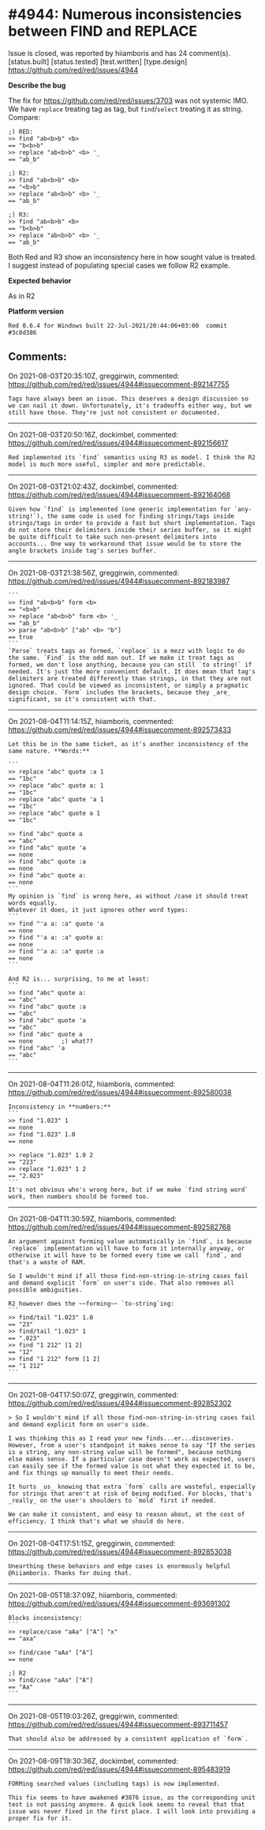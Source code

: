 
#4944: Numerous inconsistencies between FIND and REPLACE
================================================================================
Issue is closed, was reported by hiiamboris and has 24 comment(s).
[status.built] [status.tested] [test.written] [type.design]
<https://github.com/red/red/issues/4944>

**Describe the bug**

The fix for https://github.com/red/red/issues/3703 was not systemic IMO.
We have `replace` treating tag as tag, but `find`/`select` treating it as string.
Compare:
```
;) RED:
>> find "ab<b>b" <b>
== "b<b>b"
>> replace "ab<b>b" <b> '_
== "ab_b"

;) R2:
>> find "ab<b>b" <b>
== "<b>b"
>> replace "ab<b>b" <b> '_
== "ab_b"

;) R3:
>> find "ab<b>b" <b>
== "b<b>b"
>> replace "ab<b>b" <b> '_
== "ab_b"
```
Both Red and R3 show an inconsistency here in how sought value is treated.
I suggest instead of populating special cases we follow R2 example.

**Expected behavior**

As in R2

**Platform version**
```
Red 0.6.4 for Windows built 22-Jul-2021/20:44:06+03:00  commit #3c8d386
```



Comments:
--------------------------------------------------------------------------------

On 2021-08-03T20:35:10Z, greggirwin, commented:
<https://github.com/red/red/issues/4944#issuecomment-892147755>

    Tags have always been an issue. This deserves a design discussion so we can nail it down. Unfortunately, it's tradeoffs either way, but we still have those. They're just not consistent or documented.

--------------------------------------------------------------------------------

On 2021-08-03T20:50:16Z, dockimbel, commented:
<https://github.com/red/red/issues/4944#issuecomment-892156617>

    Red implemented its `find` semantics using R3 as model. I think the R2 model is much more useful, simpler and more predictable.

--------------------------------------------------------------------------------

On 2021-08-03T21:02:43Z, dockimbel, commented:
<https://github.com/red/red/issues/4944#issuecomment-892164068>

    Given how `find` is implemented (one generic implementation for `any-string!`), the same code is used for finding strings/tags inside strings/tags in order to provide a fast but short implementation. Tags do not store their delimiters inside their series buffer, so it might be quite difficult to take such non-present delimiters into accounts... One way to workaround that issue would be to store the angle brackets inside tag's series buffer.

--------------------------------------------------------------------------------

On 2021-08-03T21:38:56Z, greggirwin, commented:
<https://github.com/red/red/issues/4944#issuecomment-892183987>

    ```
    >> find "ab<b>b" form <b>
    == "<b>b"
    >> replace "ab<b>b" form <b> '_
    == "ab_b"
    >> parse "ab<b>b" ["ab" <b> "b"]
    == true
    ```
    `Parse` treats tags as formed, `replace` is a mezz with logic to do the same. `Find` is the odd man out. If we make it treat tags as formed, we don't lose anything, because you can still `to string!` if needed. It's just the more convenient default. It does mean that tag's delimiters are treated differently than strings, in that they are not ignored. That could be viewed as inconsistent, or simply a pragmatic design choice. `Form` includes the brackets, because they _are_ significant, so it's consistent with that.

--------------------------------------------------------------------------------

On 2021-08-04T11:14:15Z, hiiamboris, commented:
<https://github.com/red/red/issues/4944#issuecomment-892573433>

    Let this be in the same ticket, as it's another inconsistency of the same nature. **Words:**
    
    ```
    >> replace "abc" quote :a 1
    == "1bc"
    >> replace "abc" quote a: 1
    == "1bc"
    >> replace "abc" quote 'a 1
    == "1bc"
    >> replace "abc" quote a 1
    == "1bc"
    
    >> find "abc" quote a
    == "abc"
    >> find "abc" quote 'a
    == none
    >> find "abc" quote :a
    == none
    >> find "abc" quote a:
    == none
    ```
    My opinion is `find` is wrong here, as without /case it should treat words equally.
    Whatever it does, it just ignores other word types:
    ```
    >> find "'a a: :a" quote 'a
    == none
    >> find "'a a: :a" quote a:
    == none
    >> find "'a a: :a" quote :a
    == none
    ```
    
    And R2 is... surprising, to me at least:
    ```
    >> find "abc" quote a:
    == "abc"
    >> find "abc" quote :a
    == "abc"
    >> find "abc" quote 'a
    == "abc"
    >> find "abc" quote a
    == none        ;) what??
    >> find "abc" 'a
    == "abc"
    ```

--------------------------------------------------------------------------------

On 2021-08-04T11:26:01Z, hiiamboris, commented:
<https://github.com/red/red/issues/4944#issuecomment-892580038>

    Inconsistency in **numbers:**
    ```
    >> find "1.023" 1
    == none
    >> find "1.023" 1.0
    == none
    
    >> replace "1.023" 1.0 2
    == "223"
    >> replace "1.023" 1 2
    == "2.023"
    ```
    It's not obvious who's wrong here, but if we make `find string word` work, then numbers should be formed too.
    

--------------------------------------------------------------------------------

On 2021-08-04T11:30:59Z, hiiamboris, commented:
<https://github.com/red/red/issues/4944#issuecomment-892582768>

    An argument against forming value automatically in `find`, is because `replace` implementation will have to form it internally anyway, or otherwise it will have to be formed every time we call `find`, and that's a waste of RAM. 
    
    So I wouldn't mind if all those find-non-string-in-string cases fail and demand explicit `form` on user's side. That also removes all possible ambiguities.
    
    R2 however does the ~~forming~~ `to-string`ing:
    ```
    >> find/tail "1.023" 1.0
    == "23"
    >> find/tail "1.023" 1
    == ".023"
    >> find "1 212" [1 2]
    == "12"
    >> find "1 212" form [1 2]
    == "1 212"
    ```

--------------------------------------------------------------------------------

On 2021-08-04T17:50:07Z, greggirwin, commented:
<https://github.com/red/red/issues/4944#issuecomment-892852302>

    > So I wouldn't mind if all those find-non-string-in-string cases fail and demand explicit form on user's side. 
    
    I was thinking this as I read your new finds...er...discoveries. However, from a user's standpoint it makes sense to say "If the series is a string, any non-string value will be formed", because nothing else makes sense. If a particular case doesn't work as expected, users can easily see if the formed value is not what they expected it to be, and fix things up manually to meet their needs.
    
    It hurts _us_ knowing that extra `form` calls are wasteful, especially for strings that aren't at risk of being modified. For blocks, that's _really_ on the user's shoulders to `mold` first if needed.
    
    We can make it consistent, and easy to reason about, at the cost of efficiency. I think that's what we should do here.

--------------------------------------------------------------------------------

On 2021-08-04T17:51:15Z, greggirwin, commented:
<https://github.com/red/red/issues/4944#issuecomment-892853038>

    Unearthing these behaviors and edge cases is enormously helpful @hiiamboris. Thanks for doing that.

--------------------------------------------------------------------------------

On 2021-08-05T18:37:09Z, hiiamboris, commented:
<https://github.com/red/red/issues/4944#issuecomment-893691302>

    Blocks inconsistency:
    ```
    >> replace/case "aAa" ["A"] "x"
    == "axa"
    
    >> find/case "aAa" ["A"]
    == none
    
    ;) R2
    >> find/case "aAa" ["A"]
    == "Aa"
    ```

--------------------------------------------------------------------------------

On 2021-08-05T19:03:26Z, greggirwin, commented:
<https://github.com/red/red/issues/4944#issuecomment-893711457>

    That should also be addressed by a consistent application of `form`.

--------------------------------------------------------------------------------

On 2021-08-09T19:30:36Z, dockimbel, commented:
<https://github.com/red/red/issues/4944#issuecomment-895483919>

    FORMing searched values (including tags) is now implemented.
    
    This fix seems to have awakened #3876 issue, as the corresponding unit test is not passing anymore. A quick look seems to reveal that that issue was never fixed in the first place. I will look into providing a proper fix for it.

